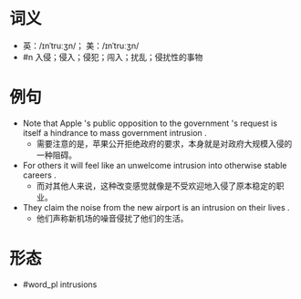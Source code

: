 # 词义
- 英：/ɪnˈtruːʒn/； 美：/ɪnˈtruːʒn/
- #n 入侵；侵入；侵犯；闯入；扰乱；侵扰性的事物
# 例句
- Note that Apple 's public opposition to the government 's request is itself a hindrance to mass government intrusion .
	- 需要注意的是，苹果公开拒绝政府的要求，本身就是对政府大规模入侵的一种阻碍。
- For others it will feel like an unwelcome intrusion into otherwise stable careers .
	- 而对其他人来说，这种改变感觉就像是不受欢迎地入侵了原本稳定的职业。
- They claim the noise from the new airport is an intrusion on their lives .
	- 他们声称新机场的噪音侵扰了他们的生活。
# 形态
- #word_pl intrusions
